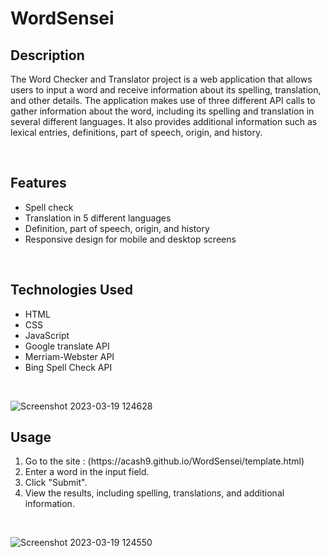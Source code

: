 # WordSensei
<h2>Description</h2>
<p>The Word Checker and Translator project is a web application that allows users to 
input a word and receive information about its spelling, translation, and other details. 
The application makes use of three different API calls to gather information about the word, 
including its spelling and translation in several different languages. It also provides additional 
information such as lexical entries, definitions, part of speech, origin, and history.</p>
<br>
<h2>Features</h2>
<list>
  <ul>
    <li>Spell check</li>
    <li>Translation in 5 different languages</li>
    <li>Definition, part of speech, origin, and history</li>
    <li>Responsive design for mobile and desktop screens</li>
  </ul>
</list>
<br>
<h2>Technologies Used</h2>
<list>
  <ul>
    <li>HTML</li>
    <li>CSS</li>
    <li>JavaScript</li>
    <li>Google translate API</li>
    <li>Merriam-Webster API</li>
    <li>Bing Spell Check API</li>
  </ul>
</list>
<br>

![Screenshot 2023-03-19 124628](https://user-images.githubusercontent.com/113261623/226160173-247fb1a9-01a6-4281-b4b9-150a164c631e.png)

<h2>Usage</h2>
<list>
  <ol>
    <li>Go to the site : (https://acash9.github.io/WordSensei/template.html)</li>
    <li>Enter a word in the input field.</li>
    <li>Click "Submit".</li>
    <li>View the results, including spelling, translations, and additional information.</li>
  </ol>
</list>
<br>

![Screenshot 2023-03-19 124550](https://user-images.githubusercontent.com/113261623/226160188-a9729752-1ef7-4fd4-9486-ed0b460db1fc.png)



